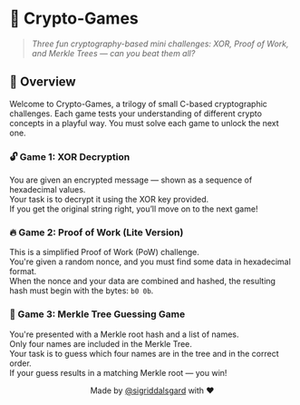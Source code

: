 # 🧠 Crypto-Games

> *Three fun cryptography-based mini challenges: XOR, Proof of Work, and Merkle Trees — can you beat them all?*

## 🎯 Overview

Welcome to Crypto-Games, a trilogy of small C-based cryptographic challenges. Each game tests your understanding of different crypto concepts in a playful way. You must solve each game to unlock the next one.

### 🔓 Game 1: XOR Decryption

You are given an encrypted message — shown as a sequence of hexadecimal values.  
Your task is to decrypt it using the XOR key provided.  
If you get the original string right, you’ll move on to the next game!

### 🔥 Game 2: Proof of Work (Lite Version)

This is a simplified Proof of Work (PoW) challenge.  
You're given a random nonce, and you must find some data in hexadecimal format.  
When the nonce and your data are combined and hashed, the resulting hash must begin with the bytes: `b0 0b`.

### 🌳 Game 3: Merkle Tree Guessing Game

You're presented with a Merkle root hash and a list of names.  
Only four names are included in the Merkle Tree.  
Your task is to guess which four names are in the tree and in the correct order.  
If your guess results in a matching Merkle root — you win!

<p align="center">Made by <a href="https://github.com/sigriddalsgard">@sigriddalsgard</a> with ❤️</p>

